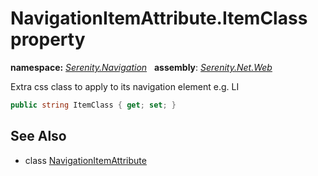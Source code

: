 # NavigationItemAttribute.ItemClass property
**namespace:** *[Serenity.Navigation](../../README.md#serenity.navigation-namespace)*   **assembly**: *[Serenity.Net.Web](../../README.md)*

Extra css class to apply to its navigation element e.g. LI

```csharp
public string ItemClass { get; set; }
```

## See Also

* class [NavigationItemAttribute](../NavigationItemAttribute.md)